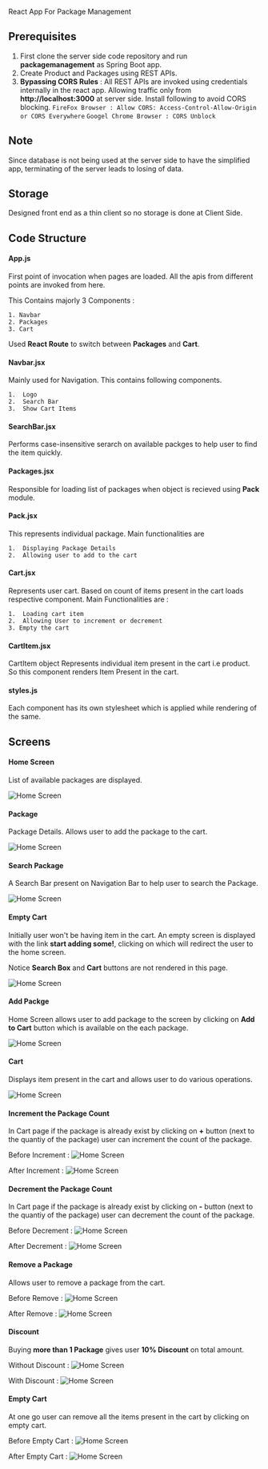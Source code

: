 React App For Package Management

## Prerequisites
1. First clone the server side code repository and run **packagemanagement** as Spring Boot app.
2. Create Product and Packages using REST APIs.
3. **Bypassing CORS Rules** : All REST APIs are invoked using credentials internally in the react app. Allowing traffic only from **http://localhost:3000** at server side. Install following to avoid CORS blocking. `FireFox Browser : Allow CORS: Access-Control-Allow-Origin or CORS Everywhere` `Googel Chrome Browser : CORS Unblock`

## Note
Since database is not being used at the server side to have the simplified app, terminating of the server leads to losing of data.


## Storage
Designed front end as a thin client so no storage is done at Client Side.

## Code Structure
#### App.js
First point of invocation when pages are loaded. All the apis from different points are invoked from here.

This Contains majorly 3 Components :

	1. Navbar
	2. Packages
	3. Cart

Used **React Route** to switch between **Packages** and **Cart**.

#### Navbar.jsx
Mainly used for Navigation. This contains following components.

	1.	Logo
	2.	Search Bar
	3.	Show Cart Items

#### SearchBar.jsx
Performs case-insensitive serarch on available packges to help user to find the item quickly.

#### Packages.jsx
Responsible for loading list of packages when object is recieved using **Pack** module.
	
#### Pack.jsx
This represents individual package. Main functionalities are 

	1.	Displaying Package Details
	2.	Allowing user to add to the cart

#### Cart.jsx
Represents user cart. Based on count of items present in the cart loads respective component. Main Functionalities are :

	1.	Loading cart item
	2. 	Allowing User to increment or decrement 
	3. Empty the cart

#### CartItem.jsx
CartItem object Represents individual item present in the cart i.e product. So this component renders Item Present in the cart.

#### styles.js
Each component has its own stylesheet which is applied while rendering of the same.

## Screens

#### Home Screen
List of available packages are displayed.

![Home Screen](Images/HomeScreen.png)

#### Package
Package Details. Allows user to add the package to the cart.

![Home Screen](Images/Package.png)

#### Search Package
A Search Bar present on Navigation Bar to help user to search the Package.

![Home Screen](Images/Search.png)

#### Empty Cart
Initially user won't be having item in the cart. An empty screen is displayed with the link **start adding some!**, clicking on which will redirect the user to the home screen.

Notice **Search Box** and **Cart** buttons are not rendered in this page.

![Home Screen](Images/EmptyCart.png)

#### Add Packge
Home Screen allows user to add package to the screen by clicking on **Add to Cart** button which is available on the each package.

![Home Screen](Images/PackageAddedToTheCart.png)

#### Cart
Displays item present in the cart and allows user to do various operations.

![Home Screen](Images/Cart.png)

#### Increment the Package Count
In Cart page if the package is already exist by clicking on **+** button (next to the quantiy of the package) user can increment the count of the package.

Before Increment :
![Home Screen](Images/BeforeIncrement.png)

After Increment :
![Home Screen](Images/AfterIncrement.png)

#### Decrement the Package Count
In Cart page if the package is already exist by clicking on **-** button (next to the quantiy of the package) user can decrement the count of the package.

Before Decrement :
![Home Screen](Images/BeforeDecrement.png)

After Decrement :
![Home Screen](Images/AfterDecrement.png)

#### Remove a Package
Allows user to remove a package from the cart.

Before Remove :
![Home Screen](Images/BeforeRemove.png)

After Remove :
![Home Screen](Images/AfterRemove.png)

#### Discount
Buying **more than 1 Package** gives user **10% Discount** on total amount.

Without Discount :
![Home Screen](Images/WithoutDiscount.png)

With Discount :
![Home Screen](Images/WithDiscount.png) 

#### Empty Cart
At one go user can remove all the items present in the cart by clicking on empty cart.

Before Empty Cart :
![Home Screen](Images/BeforeClickEmptyCart.png)

After Empty Cart :
![Home Screen](Images/AfterClickEmptyCart.png)

